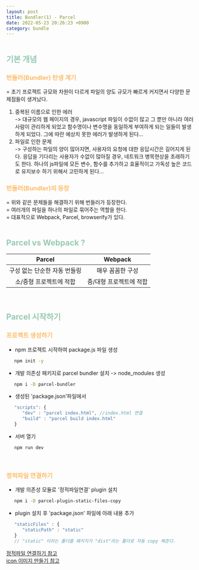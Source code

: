 ```yaml
---
layout: post
title: Bundler(1) - Parcel
date: 2022-05-23 20:26:23 +0900
category: bundle
---
```


<img src="../../../../public/img/bundler.png" alt=""/>  

## <span style="color:#97cab3;font-weight:bold">기본 개념</span>

### <span style="color:#febc68;font-weight:bold">번들러(Bundler) 탄생 계기</span> 
 = 초기 프로젝트 규모와 차원이 다르게 파일의 양도 규모가 빠르게 커지면서 다양한 문제점들이 생겨났다.  
 1. 중복된 이름으로 인한 에러  
  -> 대규모의 웹 페이지의 경우, javascript 파일이 수없이 많고 그 뿐만 아니라 여러 사람이 관리하게 되었고 함수명이나 변수명을 동일하게 부여하게 되는 일들이 발생하게 되었다. 그에 따란 예상치 못한 에러가 발생하게 된다...
1. 파일로 인한 문제  
    -> 구성하는 파일의 양이 많아지면, 사용자의 요청에 대한 응답시간은 길어지게 된다. 응답을 기다리는 사용자가 수없이 많아질 경우, 네트워크 병목현상을 초래하기도 한다. 하나의 js파일에 모든 변수, 함수를 추가하고 효율적이고 가독성 높은 코드로 유지보수 하기 위해서 고민하게 된다...
### <span style="color:#febc68;font-weight:bold">번들러(Bundler)의 등장</span> 
 =  위와 같은 문제들을 해결하기 위해 번들러가 등장한다.  
 = 여러개의 파일을 하나의 파일로 묶어주는 역할을 한다.  
 = 대표적으로 Webpack, Parcel, browserify가 있다.
<br/>
<br/>

## <span style="color:#97cab3;font-weight:bold">Parcel vs Webpack ?</span>
   Parcel | Webpack
   :--:|:--:
   구성 없는 단순한 자동 번들링 | 매우 꼼꼼한 구성
   소/중형 프로젝트에 적합 | 중/대형 프로젝트에 적합
<br/>

## <span style="color:#97cab3;font-weight:bold">Parcel 시작하기</span>
### <span style="color:#febc68;font-weight:bold">프로젝트 생성하기</span> 
   - npm 프로젝트 시작하여 package.js 파일 생성
   ```bash
      npm init -y
   ```   
   - 개발 의존성 패키지로 parcel bundler 설치 -> node_modules 생성
   ```bash
      npm i -D parcel-bundler
   ``` 
   - 생성된 'package.json'파일에서 
   ```javascript
      "scripts": {
         "dev" : "parcel index.html", //index.html 연결
         "build" : "parcel build index.html"
      }
   ``` 
   - 서버 열기
   ```bash
      npm run dev
   ``` 
   <br/>

### <span style="color:#febc68;font-weight:bold">정적파일 연결하기</span> 
   - 개발 의존성 모듈로 '정적파일연결' plugin 설치
   ```bash
      npm i -D parcel-plugin-static-files-copy
   ```  
   - plugin 설치 후 'package.json' 파일에 아래 내용 추가
   ```javascript
      "staticFiles" : {
         "staticPath" : "static"
      }
      // "static" 이라는 폴더를 패키지가 "dist"라는 폴더로 자동 copy 해준다.
   ``` 

   [정적파일 연결하기 참고](https://www.npmjs.com/package/parcel-plugin-static-files-copy)  
   [icon 이미지 만들기 참고](https://www.icoconverter.com/)